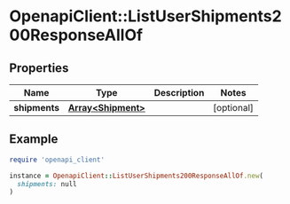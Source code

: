 # OpenapiClient::ListUserShipments200ResponseAllOf

## Properties

| Name | Type | Description | Notes |
| ---- | ---- | ----------- | ----- |
| **shipments** | [**Array&lt;Shipment&gt;**](Shipment.md) |  | [optional] |

## Example

```ruby
require 'openapi_client'

instance = OpenapiClient::ListUserShipments200ResponseAllOf.new(
  shipments: null
)
```

